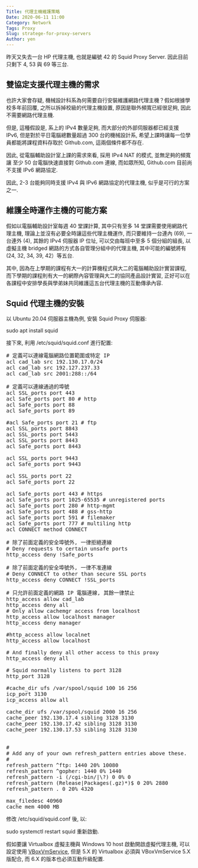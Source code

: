 ```yaml
---
Title: 代理主機維護策略
Date: 2020-06-11 11:00
Category: Network
Tags: Proxy
Slug: stratege-for-proxy-servers
Author: yen
---
```


昨天又失去一台 HP 代理主機, 也就是編號 42 的 Squid Proxy Server. 因此目前只剩下 4, 53 與 69 等三台.

<!-- PELICAN_END_SUMMARY -->

雙協定支援代理主機的需求
----

也許大家會存疑, 機械設計科系為何需要自行安裝維護網路代理主機？假如根據學校多年前回覆, 之所以拆掉校級的代理主機設置, 原因是聯外頻寬已經很足夠, 因此不需要網路代理主機.

但是, 這種假設是, 系上的 IPv4 數量足夠, 而大部分的外部伺服器都已經支援 IPv6, 但是對於平日電腦總數量超過 300 台的機械設計系, 希望上課時讓每一位學員都能將課程資料存取於 Github.com, 這兩個條件都不存在.

因此, 從電腦輔助設計室上課的需求來看, 採用 IPv4 NAT 的模式, 並無足夠的頻寬讓 至少 50 台電腦快速直接對 Github.com 連線, 而如眾所知, Github.com 目前尚不支援 IPv6 網路協定.

因此, 2-3 台能夠同時支援 IPv4 與 IPv6 網路協定的代理主機, 似乎是可行的方案之一.

維護全時運作主機的可能方案
----

假如以電腦輔助設計室每週 40 堂課計算, 其中只有至多 14 堂課需要使用網路代理主機, 理論上並沒有必要全時讓這些代理主機運作, 而只要維持一台連內 (69), 一台連外 (4), 其餘的 IPv4 伺服器 IP 位址, 可以交由每班中至多 5 個分組的組長, 以虛擬主機 bridged 網路的方式各自管理分組中的代理主機, 其中可能的編號將有 (24, 32, 34, 39, 42）等五台.

其中, 因為在上學期的課程有大一的計算機程式與大二的電腦輔助設計實習課程, 而下學期的課程則有大一的網際內容管理與大二的協同產品設計實習, 正好可以在各課程中安排學長與學弟妹共同維護這五台代理主機的互動傳承內容.

Squid 代理主機的安裝
----

以 Ubuntu 20.04 伺服器主機為例, 安裝 Squid Proxy 伺服器:

sudo apt install squid

接下來, 利用 /etc/squid/squid.conf 進行配置:

<pre class="brush: jscript">
# 定義可以連線電腦網路位置範圍或特定 IP
acl cad_lab src 192.130.17.0/24
acl cad_lab src 192.127.237.33
acl cad_lab src 2001:288::/64

# 定義可以連線通過的埠號
acl SSL_ports port 443
acl Safe_ports port 80 # http
acl Safe_ports port 88
acl Safe_ports port 89
 
#acl Safe_ports port 21 # ftp
acl SSL_ports port 8843
acl SSL_ports port 5443
acl SSL_ports port 8443
acl Safe_ports port 8443
 
acl SSL_ports port 9443
acl Safe_ports port 9443
 
acl SSL_ports port 22
acl Safe_ports port 22
 
acl Safe_ports port 443 # https
acl Safe_ports port 1025-65535 # unregistered ports
acl Safe_ports port 280 # http-mgmt
acl Safe_ports port 488 # gss-http
acl Safe_ports port 591 # filemaker
acl Safe_ports port 777 # multiling http
acl CONNECT method CONNECT

# 除了前面定義的安全埠號外, 一律拒絕連線
# Deny requests to certain unsafe ports
http_access deny !Safe_ports

# 除了前面定義的安全埠號外, 一律不准連線
# Deny CONNECT to other than secure SSL ports
http_access deny CONNECT !SSL_ports
 
# 只允許前面定義的網路 IP 電腦連線, 其餘一律禁止
http_access allow cad_lab
http_access deny all
# Only allow cachemgr access from localhost
http_access allow localhost manager
http_access deny manager
 
#http_access allow localnet
http_access allow localhost
 
# And finally deny all other access to this proxy
http_access deny all
 
# Squid normally listens to port 3128
http_port 3128
 
#cache_dir ufs /var/spool/squid 100 16 256
icp_port 3130
icp_access allow all
 
cache_dir ufs /var/spool/squid 2000 16 256
cache_peer 192.130.17.4 sibling 3128 3130
cache_peer 192.130.17.42 sibling 3128 3130
cache_peer 192.130.17.53 sibling 3128 3130

 
#
# Add any of your own refresh_pattern entries above these.
#
refresh_pattern ^ftp: 1440 20% 10080
refresh_pattern ^gopher: 1440 0% 1440
refresh_pattern -i (/cgi-bin/|\?) 0 0% 0
refresh_pattern (Release|Packages(.gz)*)$ 0 20% 2880
refresh_pattern . 0 20% 4320

max_filedesc 40960
cache_mem 4000 MB
</pre>

修改 /etc/squid/squid.conf 後, 以:

sudo systemctl restart squid 重新啟動.

假如要讓 Virtualbox 虛擬主機與 Windows 10 host 啟動開啟虛擬代理主機, 可以設定使用 [VBoxVmService], 但是 5.X 的 Virtualbox 必須與 VBoxVmService  5.X 版配合, 而 6.X 的版本也必須互動升級配置.

[VBoxVmService]: https://github.com/onlyfang/VBoxVmService
